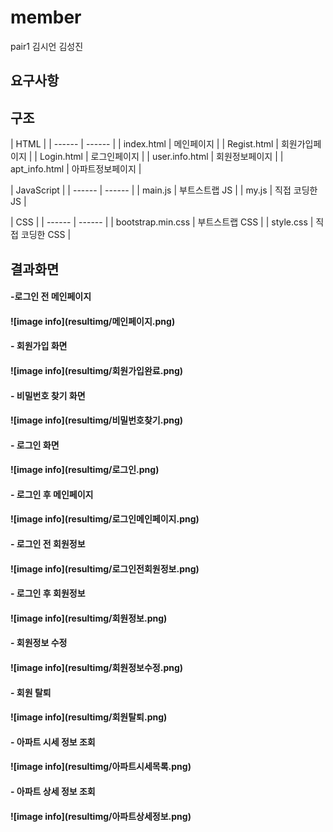 # member

pair1
김시언 김성진

## 요구사항



## 구조
| HTML |
| ------ | ------ |
| index.html | 메인페이지 |
| Regist.html | 회원가입페이지 |
| Login.html | 로그인페이지 |
| user.info.html | 회원정보페이지 |
| apt_info.html | 아파트정보페이지 |

| JavaScript |
| ------ | ------ |
| main.js | 부트스트랩 JS |
| my.js | 직접 코딩한 JS |

| CSS |
| ------ | ------ |
| bootstrap.min.css | 부트스트랩 CSS |
| style.css | 직접 코딩한 CSS |


## 결과화면
<h4>-로그인 전 메인페이지<br/><h4/>
![image info](resultimg/메인페이지.png)
<h4>- 회원가입 화면<br/><h4/>
![image info](resultimg/회원가입완료.png)
<h4>- 비밀번호 찾기 화면<br/><h4/>
![image info](resultimg/비밀번호찾기.png)
<h4>- 로그인 화면<br/><h4/>
![image info](resultimg/로그인.png)
<h4>- 로그인 후 메인페이지<br/><h4/>
![image info](resultimg/로그인메인페이지.png)
<h4>- 로그인 전 회원정보<br/><h4/>
![image info](resultimg/로그인전회원정보.png)
<h4>- 로그인 후 회원정보<br/><h4/>
![image info](resultimg/회원정보.png)
<h4>- 회원정보 수정<br/><h4/>
![image info](resultimg/회원정보수정.png)
<h4>- 회원 탈퇴<br/><h4/>
![image info](resultimg/회원탈퇴.png)
<h4>- 아파트 시세 정보 조회<br/><h4/>
![image info](resultimg/아파트시세목록.png)
<h4>- 아파트 상세 정보 조회<br/><h4/>
![image info](resultimg/아파트상세정보.png)
